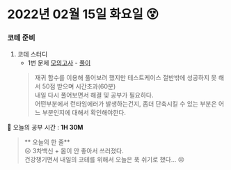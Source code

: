 # 2022년 02월 15일 화요일 :dizzy_face:
### 코테 준비
1. 코테 스터디
    + 1번 문제 [모의고사](https://programmers.co.kr/learn/courses/30/lessons/42840) - [풀이](https://github.com/sgyeong97/Coding-Test/blob/master/study_group/2202/42840.py)
    > 재귀 함수를 이용해 풀어보려 했지만 테스트케이스 절반밖에 성공하지 못 해서 50점 받으며 시간초과(60분)  
    내일 다시 풀어보면서 해결 및 공부가 필요하다.  
    어떤부분에서 런타임에러가 발생하는건지, 좀더 단축시킬 수 있는 부분은 어느 부분인지에 대해서 확인해야한다.

:book: 오늘의 공부 시간 : **1H 30M**

>** 오늘의 한 줄**  
:persevere: 3차백신 + 몸이 안 좋아서 쓰러졌다.  
건강챙기면서 내일의 코테를 위해서 오늘은 푹 쉬기로 했다... :cry: